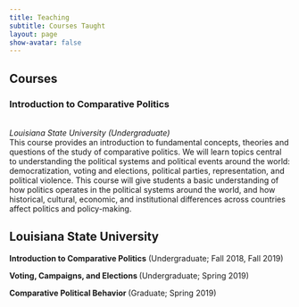 ```yaml
---
title: Teaching
subtitle: Courses Taught
layout: page
show-avatar: false
---
```


<section>
  <h2>Courses</h2>
  <h3>  Introduction to Comparative Politics</h3> <br> <i>Louisiana State University (Undergraduate) </i>
  <br> This course provides an introduction to fundamental concepts, theories
and questions of the study of comparative politics. We will learn topics central
to understanding the political systems and political events around the world: democratization,
voting and elections, political parties, representation, and political violence. This course will give
students a basic understanding of how politics operates in the political systems around the world,
and how historical, cultural, economic, and institutional differences across countries affect politics
and policy-making.
</section>
<section>
  <h2> Louisiana State University </h2>
  <p> <b>  Introduction to Comparative Politics</b> (Undergraduate; Fall 2018, Fall 2019) </p>
    <p> <b>  Voting, Campaigns, and Elections </b> (Undergraduate; Spring 2019) </p>
      <p> <b>  Comparative Political Behavior </b> (Graduate; Spring 2019) </p>

</section>
